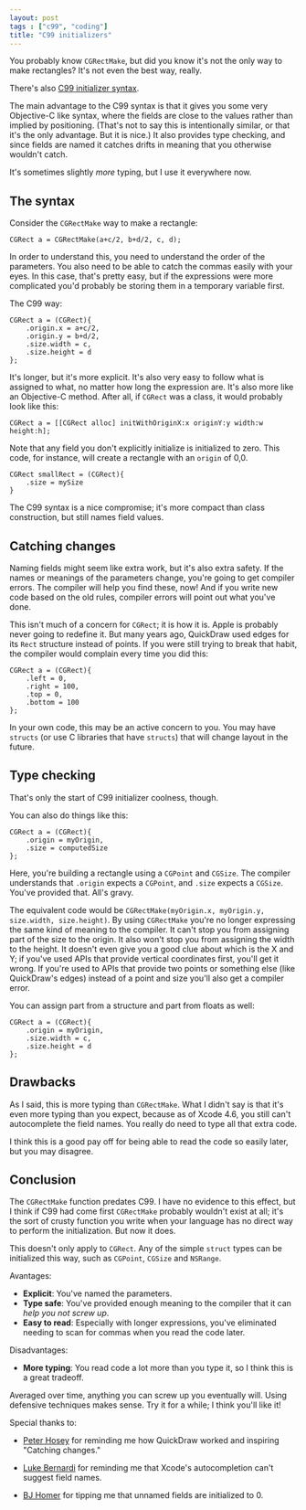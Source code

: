 ```yaml
---
layout: post
tags : ["c99", "coding"]
title: "C99 initializers"
---
```

You probably know `CGRectMake`, but did you know it's not the only way to make rectangles? It's not even the best way, really.

There's also [C99 initializer syntax][1].

The main advantage to the C99 syntax is that it gives you some very Objective-C like syntax, where the fields are close to the values rather than implied by positioning. (That's not to say this is intentionally similar, or that it's the only advantage. But it is nice.) It also provides type checking, and since fields are named it catches drifts in meaning that you otherwise wouldn't catch.

It's sometimes slightly *more* typing, but I use it everywhere now.

## The syntax ##

Consider the `CGRectMake` way to make a rectangle:

    CGRect a = CGRectMake(a+c/2, b+d/2, c, d);

In order to understand this, you need to understand the order of the parameters. You also need to be able to catch the commas easily with your eyes. In this case, that's pretty easy, but if the expressions were more complicated you'd probably be storing them in a temporary variable first.

The C99 way:

    CGRect a = (CGRect){
        .origin.x = a+c/2,
        .origin.y = b+d/2,
        .size.width = c,
        .size.height = d
    };

It's longer, but it's more explicit. It's also very easy to follow what is assigned to what, no matter how long the expression are. It's also more like an Objective-C method. After all, if `CGRect` was a class, it would probably look like this:

    CGRect a = [[CGRect alloc] initWithOriginX:x originY:y width:w height:h];

Note that any field you don't explicitly initialize is initialized to zero. This code, for instance, will create a rectangle with an `origin` of 0,0.

    CGRect smallRect = (CGRect){
        .size = mySize
    }

The C99 syntax is a nice compromise; it's more compact than class construction, but still names field values.

## Catching changes ##

Naming fields might seem like extra work, but it's also extra safety. If the names or meanings of the parameters change, you're going to get compiler errors. The compiler will help you find these, now! And if you write new code based on the old rules, compiler errors will point out what you've done.

This isn't much of a concern for `CGRect`; it is how it is. Apple is probably never going to redefine it. But many years ago, QuickDraw used edges for its `Rect` structure instead of points. If you were still trying to break that habit, the compiler would complain every time you did this:

    CGRect a = (CGRect){
        .left = 0,
        .right = 100,
        .top = 0,
        .bottom = 100
    };

In your own code, this may be an active concern to you. You may have `structs` (or use C libraries that have `structs`) that will change layout in the future.

## Type checking ##

That's only the start of C99 initializer coolness, though.

You can also do things like this:

    CGRect a = (CGRect){
        .origin = myOrigin,
        .size = computedSize
    };

Here, you're building a rectangle using a `CGPoint` and `CGSize`. The compiler understands that `.origin` expects a `CGPoint`, and `.size` expects a `CGSize`. You've provided that. All's gravy.

The equivalent code would be `CGRectMake(myOrigin.x, myOrigin.y, size.width, size.height)`. By using `CGRectMake` you're no longer expressing the same kind of meaning to the compiler. It can't stop you from assigning part of the size to the origin. It also won't stop you from assigning the width to the height. It doesn't even give you a good clue about which is the X and Y; if you've used APIs that provide vertical coordinates first, you'll get it wrong. If you're used to APIs that provide two points or something else (like QuickDraw's edges) instead of a point and size you'll also get a compiler error.

You can assign part from a structure and part from floats as well:

    CGRect a = (CGRect){
        .origin = myOrigin,
        .size.width = c,
        .size.height = d
    };

## Drawbacks ##

As I said, this is more typing than `CGRectMake`. What I didn't say is that it's even more typing than you expect, because as of Xcode 4.6, you still can't autocomplete the field names. You really do need to type all that extra code.

I think this is a good pay off for being able to read the code so easily later, but you may disagree.

## Conclusion ##

The `CGRectMake` function predates C99. I have no evidence to this effect, but I think if C99 had come first `CGRectMake` probably wouldn't exist at all; it's the sort of crusty function you write when your language has no direct way to perform the initialization. But now it does.

This doesn't only apply to `CGRect`. Any of the simple `struct` types can be initialized this way, such as `CGPoint`, `CGSize` and `NSRange`.

Avantages:

- **Explicit**: You've named the parameters.
- **Type safe**: You've provided enough meaning to the compiler that it can *help you not screw up*.
- **Easy to read**: Especially with longer expressions, you've eliminated needing to scan for commas when you read the code later.

Disadvantages:

- **More typing**: You read code a lot more than you type it, so I think this is a great tradeoff.

Averaged over time, anything you can screw up you eventually will. Using defensive techniques makes sense. Try it for a while; I think you'll like it!

Special thanks to:

- [Peter Hosey][boredzo] for reminding me how QuickDraw worked and inspiring "Catching changes."
- [Luke Bernardi][luka_bernardi] for reminding me that Xcode's autocompletion can't suggest field names.
- [BJ Homer][bjhomer] for tipping me that unnamed fields are initialized to 0.

  [1]: http://publib.boulder.ibm.com/infocenter/lnxpcomp/v8v101/index.jsp?topic=%2Fcom.ibm.xlcpp8l.doc%2Flanguage%2Fref%2Fstrin.htm
  [boredzo]: https://twitter.com/boredzo
  [luka_bernardi]: https://twitter.com/luka_bernardi
  [bjhomer]: https://twitter.com/bjhomer